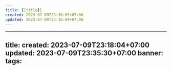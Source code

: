 ```yaml
---
title: {{title}}
created: 2023-07-09T23:30:05+07:00
updated: 2023-07-09T23:36:09+07:00
---
```

---
title: 
created: 2023-07-09T23:18:04+07:00
updated: 2023-07-09T23:35:30+07:00
banner: 
tags: 
---
